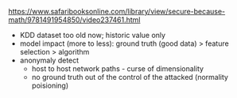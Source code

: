 https://www.safaribooksonline.com/library/view/secure-because-math/9781491954850/video237461.html

- KDD dataset too old now; historic value only
- model impact (more to less): ground truth (good data) > feature selection > algorithm
- anonymaly detect
    - host to host network paths - curse of dimensionality
    - no ground truth out of the control of the attacked (normality poisioning)
    
